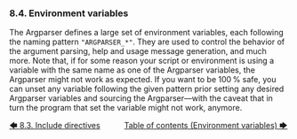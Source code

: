 ### 8.4. Environment variables

The Argparser defines a large set of environment variables, each following the naming pattern `"ARGPARSER_*"`. They are used to control the behavior of the argument parsing, help and usage message generation, and much more. Note that, if for some reason your script or environment is using a variable with the same name as one of the Argparser variables, the Argparser might not work as expected. If you want to be 100&#8239;% safe, you can unset any variable following the given pattern prior setting any desired Argparser variables and sourcing the Argparser&mdash;with the caveat that in turn the program that set the variable might not work, anymore.

[&#129092;&nbsp;8.3. Include directives](../include_directives.md)
&nbsp;&nbsp;&nbsp;&nbsp;&nbsp;&nbsp;&nbsp;&nbsp;&nbsp;&nbsp;[Table of contents (Environment variables)&nbsp;&#129094;](toc.md)
